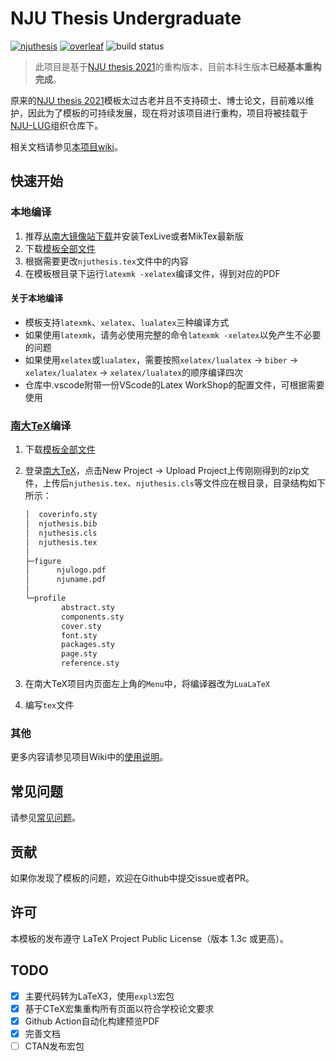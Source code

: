 # NJU Thesis Undergraduate

[![njuthesis](https://img.shields.io/badge/njuthesis-latex-blue)](https://git.nju.edu.cn/nju-lug/nju-latex-templates)
[![overleaf](https://img.shields.io/badge/overleaf-supported-brightgreen)](https://tex.nju.edu.cn)
![build status](https://github.com/nju-lug/NJUThesisUndergraduate/actions/workflows/build.yml/badge.svg)

> 此项目是基于[NJU thesis 2021](https://github.com/FengChendian/NJUThesis2021)的重构版本，目前本科生版本**已经基本重构完成**。

原来的[NJU thesis 2021](https://github.com/FengChendian/NJUThesis2021)模板太过古老并且不支持硕士、博士论文，目前难以维护，因此为了模板的可持续发展，现在将对该项目进行重构，项目将被挂载于[NJU-LUG](https://github.com/nju-lug)组织仓库下。

相关文档请参见[本项目wiki](https://github.com/nju-lug/NJUThesisUndergraduate/wiki)。

## 快速开始

### 本地编译

1. 推荐[从南大镜像站下载](https://mirror.nju.edu.cn/download/app/TeX%20%E6%8E%92%E7%89%88%E7%B3%BB%E7%BB%9F)并安装TexLive或者MikTex最新版
2. 下载[模板全部文件](https://github.com/nju-lug/NJUThesisUndergraduate/archive/refs/heads/master.zip)
4. 根据需要更改`njuthesis.tex`文件中的内容
5. 在模板根目录下运行`latexmk -xelatex`编译文件，得到对应的PDF

#### **关于本地编译**

- 模板支持`latexmk`、`xelatex`、`lualatex`三种编译方式
- 如果使用`latexmk`，请务必使用完整的命令`latexmk -xelatex`以免产生不必要的问题
- 如果使用`xelatex`或`lualatex`，需要按照`xelatex/lualatex` -> `biber` -> `xelatex/lualatex` -> `xelatex/lualatex`的顺序编译四次
- 仓库中.vscode附带一份VScode的Latex WorkShop的配置文件，可根据需要使用

### [南大TeX](https://tex.nju.edu.cn)编译

1. 下载[模板全部文件](https://github.com/nju-lug/NJUThesisUndergraduate/archive/refs/heads/master.zip)
2. 登录[南大TeX](https://tex.nju.edu.cn)，点击New Project -> Upload Project上传刚刚得到的zip文件，上传后`njuthesis.tex`、`njuthesis.cls`等文件应在根目录，目录结构如下所示：

    ```bash
    │  coverinfo.sty
    │  njuthesis.bib
    │  njuthesis.cls
    │  njuthesis.tex
    │
    ├─figure
    │      njulogo.pdf
    │      njuname.pdf
    │
    └─profile
            abstract.sty
            components.sty
            cover.sty
            font.sty
            packages.sty
            page.sty
            reference.sty
    ```

3. 在南大TeX项目内页面左上角的`Menu`中，将编译器改为`LuaLaTeX`
4. 编写`tex`文件

### 其他

更多内容请参见项目Wiki中的[使用说明](https://github.com/nju-lug/NJUThesisUndergraduate/wiki/%E4%BD%BF%E7%94%A8%E8%AF%B4%E6%98%8E)。

## 常见问题

请参见[常见问题](https://github.com/nju-lug/NJUThesisUndergraduate/wiki/%E5%B8%B8%E8%A7%81%E9%97%AE%E9%A2%98)。

## 贡献

如果你发现了模板的问题，欢迎在Github中提交issue或者PR。

## 许可

本模板的发布遵守 LaTeX Project Public License（版本 1.3c 或更高）。

## TODO

- [x] 主要代码转为LaTeX3，使用`expl3`宏包
- [x] 基于CTeX宏集重构所有页面以符合学校论文要求
- [x] Github Action自动化构建预览PDF
- [x] 完善文档
- [ ] CTAN发布宏包
